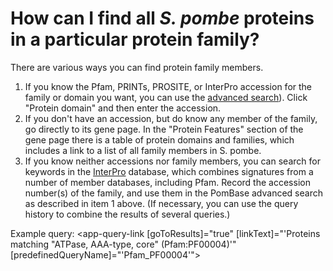 # How can I find all *S. pombe* proteins in a particular protein family?
<!-- pombase_categories: Orthology,Finding data -->

There are various ways you can find protein family members.

1.  If you know the Pfam, PRINTs, PROSITE, or InterPro accession for the
    family or domain you want, you can use the [advanced search](/query)).
    Click "Protein domain" and then enter the accession.
2.  If you don't have an accession, but do know any member of the
    family, go directly to its gene page. In the "Protein Features"
    section of the gene page there is a table of protein domains and
    families, which includes a link to a list of all family members
    in S. pombe.
3.  If you know neither accessions nor family members, you can search
    for keywords in the [InterPro](http://www.ebi.ac.uk/interpro/)
    database, which combines signatures from a number of member
    databases, including Pfam. Record the accession number(s) of the
    family, and use them in the PomBase advanced search as described
    in item 1 above. (If necessary, you can use the query history to
    combine the results of several queries.)

Example query: <app-query-link [goToResults]="true" [linkText]="'Proteins matching "ATPase, AAA-type, core" (Pfam:PF00004)'"
    [predefinedQueryName]="'Pfam_PF00004'">
</app-query-link>


